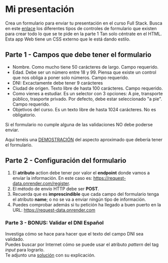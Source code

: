 # Mi presentación 

Crea un formulario para enviar tu presentación en el curso Full Stack.
Busca en este [enlace](https://www.w3schools.com/html/html_form_elements.asp) los diferentes tipos de controles de formulario que existen para crear todo lo que se te pide en la parte 1
Tan solo céntrate en el HTML. Esta app Web tiene un CSS externo que le está dando estilo.

## Parte 1 - Campos que debe tener el formulario

- Nombre. Como mucho tiene 50 carácteres de largo. Campo requerido.
- Edad. Debe ser un número entre 18 y 99. Piensa que existe un control que nos obliga a poner solo números. Campo requerido.
- DNI: Excactamente debe tener 9 carácteres
- Ciudad de origen. Texto libre de hasta 100 carácteres. Campo requerido.
- Como vienes a estudiar. Es un selector con 3 opciones: A pie, transporte público, trasporte privado. Por defecto, debe estar seleccionado "a pie". Campo requerido.
- Objetivos del curso. Es un texto libre de hasta 1024 carácteres. No es obligatorio.


Si el formulario no cumple alguna de las validaciones NO debe poderse enviar.

Aquí tenéis una [DEMOSTRACIÓN](https://4geeks-omiras.github.io/ejercicio-formulario-html5-basico-solucion-samane/) del aspecto aproximado que debería tener el formulario.

## Parte 2 - Configuración del formulario

1. El **atributo** action debe tener por valor el **endpoint** donde vamos a enviar la información. En este caso es: https://request-data.onrender.com/register. 
2. El método de envío HTTP debe ser **POST**.
3. Recuerda que es **imprescindible** que cada campo del formulario tenga el atributo **name**; o no se va a enviar ningún tipo de información.
4. Puedes comprobar además si tu petición ha llegado a buen puerto en la URL: https://request-data.onrender.com

### Parte 3 - BONUS: Validar el DNI Español

Investiga cómo se hace para hacer que el texto del campo DNI sea validado.  
Puedes buscar por Internet cómo se puede usar el atributo _pattern_ del tag _input_ para lograrlo.  
Te adjunto una [solución](https://oscarm.tinytake.com/media/171dbb1?filename=1738236609479_TinyTake30-01-2025-12-30-03_638738334086463695.png&sub_type=thumbnail_preview&type=attachment&width=748&height=509) con su explicación.

